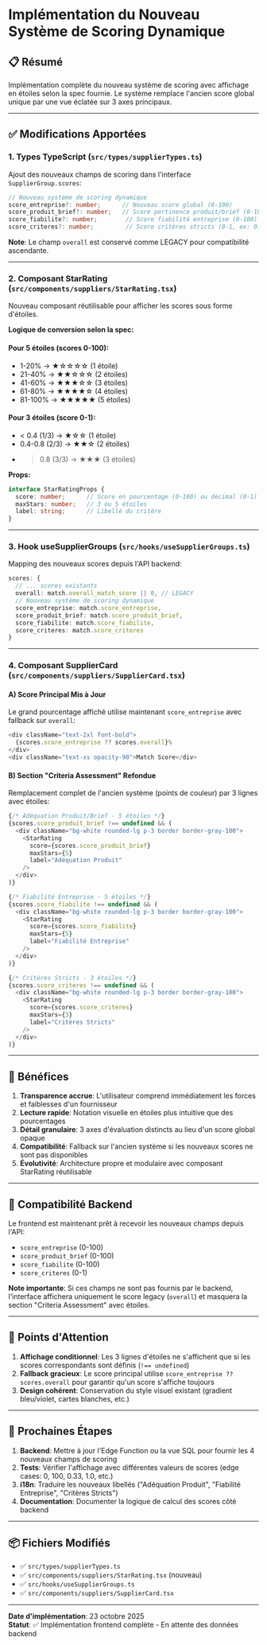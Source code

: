 # Implémentation du Nouveau Système de Scoring Dynamique

## 📋 Résumé
Implémentation complète du nouveau système de scoring avec affichage en étoiles selon la spec fournie. Le système remplace l'ancien score global unique par une vue éclatée sur 3 axes principaux.

---

## ✅ Modifications Apportées

### 1. **Types TypeScript** (`src/types/supplierTypes.ts`)
Ajout des nouveaux champs de scoring dans l'interface `SupplierGroup.scores`:

```typescript
// Nouveau système de scoring dynamique
score_entreprise?: number;      // Nouveau score global (0-100)
score_produit_brief?: number;   // Score pertinence produit/brief (0-100)
score_fiabilite?: number;        // Score fiabilité entreprise (0-100)
score_criteres?: number;         // Score critères stricts (0-1, ex: 0.33, 0.66, 1.0)
```

**Note**: Le champ `overall` est conservé comme LEGACY pour compatibilité ascendante.

---

### 2. **Composant StarRating** (`src/components/suppliers/StarRating.tsx`)
Nouveau composant réutilisable pour afficher les scores sous forme d'étoiles.

**Logique de conversion selon la spec:**

#### Pour 5 étoiles (scores 0-100):
- 1-20% → ★☆☆☆☆ (1 étoile)
- 21-40% → ★★☆☆☆ (2 étoiles)
- 41-60% → ★★★☆☆ (3 étoiles)
- 61-80% → ★★★★☆ (4 étoiles)
- 81-100% → ★★★★★ (5 étoiles)

#### Pour 3 étoiles (score 0-1):
- < 0.4 (1/3) → ★☆☆ (1 étoile)
- 0.4-0.8 (2/3) → ★★☆ (2 étoiles)
- > 0.8 (3/3) → ★★★ (3 étoiles)

**Props:**
```typescript
interface StarRatingProps {
  score: number;      // Score en pourcentage (0-100) ou décimal (0-1)
  maxStars: number;   // 3 ou 5 étoiles
  label: string;      // Libellé du critère
}
```

---

### 3. **Hook useSupplierGroups** (`src/hooks/useSupplierGroups.ts`)
Mapping des nouveaux scores depuis l'API backend:

```typescript
scores: {
  // ... scores existants
  overall: match.overall_match_score || 0, // LEGACY
  // Nouveau système de scoring dynamique
  score_entreprise: match.score_entreprise,
  score_produit_brief: match.score_produit_brief,
  score_fiabilite: match.score_fiabilite,
  score_criteres: match.score_criteres
}
```

---

### 4. **Composant SupplierCard** (`src/components/suppliers/SupplierCard.tsx`)

#### A) Score Principal Mis à Jour
Le grand pourcentage affiché utilise maintenant `score_entreprise` avec fallback sur `overall`:

```typescript
<div className="text-2xl font-bold">
  {scores.score_entreprise ?? scores.overall}%
</div>
<div className="text-xs opacity-90">Match Score</div>
```

#### B) Section "Criteria Assessment" Refondue
Remplacement complet de l'ancien système (points de couleur) par 3 lignes avec étoiles:

```typescript
{/* Adéquation Produit/Brief - 5 étoiles */}
{scores.score_produit_brief !== undefined && (
  <div className="bg-white rounded-lg p-3 border border-gray-100">
    <StarRating 
      score={scores.score_produit_brief} 
      maxStars={5} 
      label="Adéquation Produit" 
    />
  </div>
)}

{/* Fiabilité Entreprise - 5 étoiles */}
{scores.score_fiabilite !== undefined && (
  <div className="bg-white rounded-lg p-3 border border-gray-100">
    <StarRating 
      score={scores.score_fiabilite} 
      maxStars={5} 
      label="Fiabilité Entreprise" 
    />
  </div>
)}

{/* Critères Stricts - 3 étoiles */}
{scores.score_criteres !== undefined && (
  <div className="bg-white rounded-lg p-3 border border-gray-100">
    <StarRating 
      score={scores.score_criteres} 
      maxStars={3} 
      label="Critères Stricts" 
    />
  </div>
)}
```

---

## 🎯 Bénéfices

1. **Transparence accrue**: L'utilisateur comprend immédiatement les forces et faiblesses d'un fournisseur
2. **Lecture rapide**: Notation visuelle en étoiles plus intuitive que des pourcentages
3. **Détail granulaire**: 3 axes d'évaluation distincts au lieu d'un score global opaque
4. **Compatibilité**: Fallback sur l'ancien système si les nouveaux scores ne sont pas disponibles
5. **Évolutivité**: Architecture propre et modulaire avec composant StarRating réutilisable

---

## 🔄 Compatibilité Backend

Le frontend est maintenant prêt à recevoir les nouveaux champs depuis l'API:
- `score_entreprise` (0-100)
- `score_produit_brief` (0-100)
- `score_fiabilite` (0-100)
- `score_criteres` (0-1)

**Note importante**: Si ces champs ne sont pas fournis par le backend, l'interface affichera uniquement le score legacy (`overall`) et masquera la section "Criteria Assessment" avec étoiles.

---

## 📝 Points d'Attention

1. **Affichage conditionnel**: Les 3 lignes d'étoiles ne s'affichent que si les scores correspondants sont définis (`!== undefined`)
2. **Fallback gracieux**: Le score principal utilise `score_entreprise ?? scores.overall` pour garantir qu'un score s'affiche toujours
3. **Design cohérent**: Conservation du style visuel existant (gradient bleu/violet, cartes blanches, etc.)

---

## 🚀 Prochaines Étapes

1. **Backend**: Mettre à jour l'Edge Function ou la vue SQL pour fournir les 4 nouveaux champs de scoring
2. **Tests**: Vérifier l'affichage avec différentes valeurs de scores (edge cases: 0, 100, 0.33, 1.0, etc.)
3. **i18n**: Traduire les nouveaux libellés ("Adéquation Produit", "Fiabilité Entreprise", "Critères Stricts")
4. **Documentation**: Documenter la logique de calcul des scores côté backend

---

## 📦 Fichiers Modifiés

- ✅ `src/types/supplierTypes.ts`
- ✅ `src/components/suppliers/StarRating.tsx` (nouveau)
- ✅ `src/hooks/useSupplierGroups.ts`
- ✅ `src/components/suppliers/SupplierCard.tsx`

---

**Date d'implémentation**: 23 octobre 2025  
**Statut**: ✅ Implémentation frontend complète - En attente des données backend
